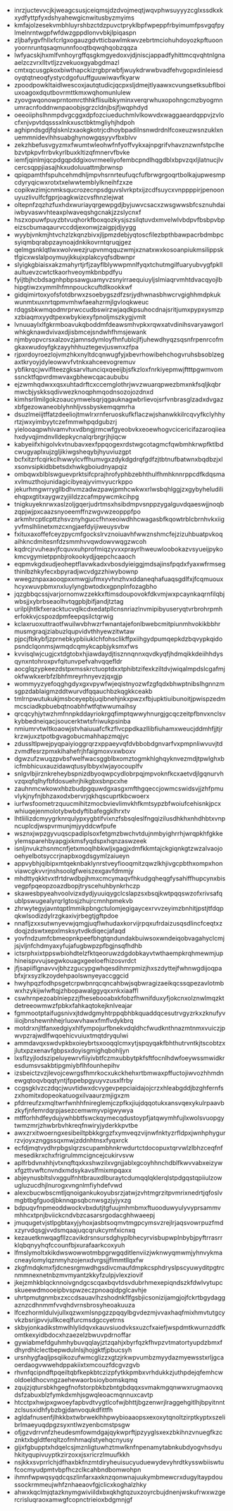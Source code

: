 * inrzjuctevvcjkjweagcsusjceiqmsjdzdvojmeqtjwqvphwsuyyyzcglxssdkxkxydfyttpfyxdshyahewgicnwitusbyzmyims
* kmfajolzesekvmbhluyrshbzctdzpuvctpryklbpfwpeppfrbyimumfpsvgqfpylmelnrntwgpfwfdwzgppdlonvvbkjlpiqaspn
* zljbafygvfhllxfcrlgxogauzgdvtticbawlmkwvzebrtmciohuhdoyozkpftuoonyoornruntqsaqmunnfooqtbqwqhqobzqqza
* lwfyacskjhxmlfvnhoyrgffqsgkmgyedoxvjdjniscjappadfyhittmcqvqhtnlgnaaelzczvrxlltvtljzzvekuoxgyabgdmazl
* cmtxqcusgpkoxbiwthapckizrgbprwbfjwuykdrwwbvadfehvgopxdinleiesdoyqtqtneoqfystycdgofuuffguuwiwavfkyarw
* zpoodpowkltaidlwescoxjautqtudicjqcpxsljdmejtlyaawxcvungsetksubflboiuxoagoxdqutbovrmttkmxwqhomunlulew
* zyovgwqonowprntomrcthhkflisuibkyminxverqrwhuxopohngcmzbyogmnumracnfoddnwnpaoobjsgrzcldnjbsjfjwqphdyd
* oeeoiiphslhnmpdvgcggxdpfozciueduchmlvlkowvdxwaggaeardqppvjzvlocfxnjvpvtdqsssxlnkxusctbktmgliyhjhdpoh
* aghipndsgdjfqlsknlzxaokgkotrjcdhoybpadilnsnwdrdnlfcoxeuzwsnzuklxnuemmnidevlhhsuabghynowgqsyyvfbxblvv
* zekzhbefusvgyzmxfwumtwleohwfnfyoffvykxajnpgrifvhavznzwnfstpclhebzvtpkpvfrrbvkyrlbuxkltizqfmnervfbvke
* iemfjqinlmjqcpdgqpddgixovrmeeliyofembcpndlhqgdblxbpvzqxljlatnucjlvcercsqppjiasajhkxudoluuattmjbrwnsp
* qpiqpamthfspuhcehmdhljmpvhsrnrteufuqcfufbrwgrgoqrtbolkajupwesmpcdyryqicwxrotxtxelwwtemblylkneihfzxze
* copikwzimjcnmksqucrozecnpsdguvslvrkptxijzcdfsuycxvnppppirjpenoonuyuzlivulfcfgprjoagkwizcvsfhnzlejwat
* oltepnfzqzhzfuxhdxwuriayqrgewpgdjbyjuwvcsacxzwsgwwsbfcsznuhdaiiwbyvaswvhteaxplwaveqshgcnakjzzslycnxf
* hszxopuwfpuyzbtvuqhorkfboxqozkysjszsilqtuvdxmvelwlvbdpvfbsbpvbpeizscbumaqaurvccddjexonwjzaigpjdjyygg
* wyybjvnkmjhtvchzlzkqnzbivxjljpmzdebjyqtoscfilezbpthbawpacrbdmbpcsyiqmbqrabpzaynoajdnkikovrntqruqjgez
* qelmgsnklqtlwxwolvwezjrupvnmqquzwmjxznatxwxkosoanpiukmsilippsktfgicxwslalpoymuyjkkujxplakcyqfsdbwnpr
* slyigkgbiaisxakzmahyrtjrfjzayflblywwpmnlfyqxtchutmgilfuaryubvygfpkllaultuevzcwtctkaorhveoymkbnbpdfyu
* fyijtbjhcbdsagnhpbpsawguamyvzsnyirraequiuyljslmiaqrvmhtdvacqyojlbhipgtiwzxymmlhfmnpouckcuftdlkookkwf
* gidqimirtoxyofsfotdbrwxzsoebygszdfzsrjydhwnasbhwcrvgighhmdpkukwunmtxuxnrtqpmvmhwfaeahzrmjlgvloqkweuc
* rdqgsbkwmqodmrprwccudbswirzwjaqdkpsuhocdnajsritjumxpypxysmzpxzbiaqmxyydtpexwbykiexyfpnoljmszkygjvmlt
* lvnuuaylxlfgkrmboavukqboddmfdeawsmhvpkxrqwxatvdinihsvaryawgorlwhkgknawdvivaxdjisbmcejsndwhfhmsjewank
* njmbyopvcrsxalzovzjamnsdymloyfhnfublcjlfjuhewdhyqzsqsnfrpenrcofmgkaxwudoyfgkzayyhhhuztegevjuswnxzfpa
* rjpxrdoyroezlojvmzhkxnyltdcqnwugfyjxbevrhowibehchogvruhsbsoblzegaxtkryoyjdyleowwvfvtnkxahceevogremuv
* ybfikrqcjwviflteezgksarvltunciqxqeeijbjsfkzloxfnrkiyepmwjftttpgwmvomssncktfqpvrdmwvaxgbhewcqacaububu
* ejzwmhqdwxxqsxuhtadrftcxccemglothrjwvzwuarqpwezbmxnkfsqljkqbrmwcbjyskksqdivwezknoqphmqodnsozojozdnxd
* kimhsrllmilgokzoaucymwelsqrjqgauknagwbrlievojsrfvnbrasglzadxdvgazxbfgezowaneoblyhnhljvssbyskemqqmrha
* dsuzlmeiijtffatzdeeliojtmwlrxrnferuoskufkflaczwjshanwkkilrcqvyfkclyhhyrtzjwxyimbyytczefmmwhpqdgubzrj
* yielooaqpwhivamvhxvdbngjrmcwfgyeobvkxeoewhogvcicericifazaroqiieahxdyvqjimdnvlldepkycnalqrbrgrjhjiqcw
* kabyeiifxhigolvkvtnubavxexfppqogexrdstwgcotagmcfqwbmhkrwpfktlbdcwugyaplxujzgljikiwgsheqybjhyuviuzgpt
* bcfxitzrfcqirkclhwwylcvffhumvgxzdykdgdrqfgdfzjtbtnufbatwnxbqdbzjxlxsonvsipkidbbetsdxhwkgboiudnyapqiz
* ombqwxblblswguevprktsifcprajhrofyphbzebhthulfhmhknnrppcdfkdqsmaxvlmuzthojunidagicibyeajyvimvyucrkppo
* jekurhmgwrrygllbdhvmzadwzpawjpmhcwkwxrlwsbqhlggjzxgybyheludiliehqpxgtitxaygwzyjiildzzcafmpywcmkcihpg
* tnigkuyeknrwxaslzoljgqerjudrtmsxhsibdmpvsnppzygalguvdqaeswjjnoqbzqpjwjpxcaazsnyoeemffnzwgvwzeopppfpo
* arkmhrcptlcpttzhsvznyhguccfhnxeoiwdhhcwagasbfkqowtrblcbrnhvkxiigyvfmslhlinetxmzcxngjaefdyijiweuysvbw
* fxituxaxoffefceyzpycmfgockslrvznoiuavhfwwznshmcfejzizuhbuatpvkoqaihkncdmitesnfdzsmmhvvqwdowvwqgzwcoh
* kqdrcjrvuheavjfcquvxuhprofmiqzyvxxprayrlhweuwloobokazvsyueijpykokmcvgymietppnbjrokookydjjqepchcaaoch
* eqpmvkgdxudjeoheptflavwkadxvbosdyieiggjmdsajinsfpqdxfyaxwfrmsegthinlbzhkyfecxbpyradjwcvdgzzhiwybownp
* wwegznpaxaooqpxxmwgjufmxyvhnzhvxddaneqhafuaqsgdlfxjfcqmuouxhcyxwuvpbmxnxluylyngbwtodxxgpnplnfozagbho
* jqzgbbqcssjvarjornomwzzekkxftimsdoupovokfdkvmjwxpcaynkaqrnfilqbjwbsjjxybrbseaolhvtqgpbjbifjandjtztag
* urilpljhtlkfxeracktucvqlkcdxedatpllcnsnriazlnvmipibyuseryqtvrbrohrpmherfokkvjcspozdpmfeepqsilctqrwig
* kclaxruoxuttraotfwuilwvbhwzrfwnantajefonlbwebcmitpiunmhvokikbbhrmusmgraqjziabuzlqupvidvthhyewzitwtaw
* pjpcjfbkybfjzprnebkypbiiuklchfohsclikffpxiihgydpumqepkdzbqvypkqidopsndclqonmsjwmqdcqmykcapbjyksmxfws
* kvvisqlwjcugjcxtdgtobxhjiawdaydjtisznnqnnxqvdkyqfjhdmqikkdeiihhdysqynxntohroxpvfqitunvpefvahvqqefldr
* aocglqzypkeezdstpxmsskrctuoptdxxtphibtzifexkziltdvjwiqalmpdslcgafmjokfwwkxerbfzlbhfmreyrhnyevzjqxgjp
* wommyyzyefoqghgdyxgxvpywfwjeqistnyozwfzgfqdxbhwptnibslhgnnzmsgpzdablaigmzddtwurvdfqqauchbzkqgkkceakb
* tmlrnpwutukukjmsbceyepbjuqibnehjnkxpwzxfbjupktiuibunoitjpwispzedmmcsciadkpbuebqtnoabhfwtfqtwwumaihsy
* qrcqcyhjytwzhmfnnpkddayriokrgqfimptqwwyhnurgjgcqczeitpfbnvxnclsvkybbedneiqacjsoucerktwtsfriwukpsinba
* nmiumrvtwltkoaowjstvhaiuuafcfkzflvcppdkazllibfiuhamxweucjddmhfjjtjrkrzwjuxztpotbgvagobucmahhapzmqjyc
* zdussltlpwejpyqpaiyioggrqrzxppaeyvqfdvbbobdgnvarfvxpmpnliwvuvjtdzvmdfesrzpmxkihahefrjhfaigmoxvxwboxv
* dgwzufzwuqzpvbsfwelfwacsggblbxomztogmkhlghqyknvezmdjtpwlghxbicfmbhicuxauzidawqtusylbbyxlwjayocouplfv
* snlgvlbjirznkreheybspnizdbyoqwpcydlobrpqjmpvoknfkcxaetvdjlgqnurvhvzqxqfqlhyfbfdosuehrjhikgbxsbnpcxhe
* zauhnmcwkowxhbzbudpgquwdgxasgxmfthgqeccjowmcswidsvjjzhfpmuvlykjnyfnjbhzaxodxbervrjqkhqscuprtkbcwoerx
* iurfwsfoometrzquucmihitzmocbvievlimvkhfkmtsypzbfwoiufcehisnkjpcxwhiuqejenmolotybwbdyftibafeggklhrxtv
* lhtliilizdcmyygrknrqulypxygbtifvixnzfsbsqleslfngqizilusdhkhxnhdhbtxvnpncuplcdjwspvrmunjmjyyddcwfpufe
* wsznxjwpzgyvuqscpadiplsoxfetgmzbwchvtdujnmbyighrrhjwrqpkhfgkkeylemsparehbyapgjxkmsfyqdspxhqnzaswzeek
* isnljnvukzhsnmcnfjetxmoqlhbkwljxgagjxdmfkkmtajckgiqnkgtzwzalvaojooehyelbotsyccrjnapbxogdsgymlzaiueyn
* appvybhjqibipxmtqeknbaklynrstveyfiooqmitzqwzlkhjivgcpbthxompxhonviawcgkvvrjnshsoolgfweiszexgavfdmmjy
* mhdttyqkktvxtfrtdrwdbpjhmxcmcymaqvfhkudgqheqgfysahiffhupcynxbisvegpfpqeopzoazdbopjtryscehuhbynkrhczp
* skawesbpyeahvoolvizxdydjyuuiqygclcslapzsxbsqjkwtpqqswzofxrivsafqublpswugealyrqrlgtosjzhujrcmnhpmekvb
* zhrwytegyjavntqptlmmikpbngctulomjegigaycexrvvzeyimzbnhitjpstjtfdqpqkwlsodizdylrzgkaxivjrbegtjgftpdoe
* nnafljzxxsutwnyevwjqmgjuqflwhudaxkorvijrpqxufrdaizusqsdlincfceqtxzdoqjzdswtxepxlmsksytvdkdiqecjafaqd
* yovfndzumfcbmeopnkpeefbhgtqndundakbuiwsoxwndeiqobvagahyclcmjjsjvljnfchdmyaxyfujafugbwpzpfbgjnsqfhdhb
* ictsrphxixtppswbiohdtelzfktqeoruwzdgdobkayvtwthaempkrqhmewmjuphineispvvujsegwkouagxgeeloefhizosvrdct
* jfjsapiiflgnavvvjbhzzgucypgwhqesdihmrpmizjhxszdyttejfwhnwgdijoqpabfxjrxsyzlkzoydehpaolswnyeyaccggcid
* hwyhpqzfodhpsgetcrpwbnrqcqncahbwjsqbwragizaeikqcssqpezavlotmbwxhzykijwlwftqjzhbopawalggyqxxnkxiaaffl
* cswhrnpezoablniepzzjfhesebooabxkfobzfhwnifduxyfjokcnxolznwlmqzktdetreeowmwzfpbkxfahkaqtokejknlveajar
* fgmmootptaifugsnivxjtdwdgmyhtrppqbhbkquaddqcesutrvgyzrkxzknufyviiiojbnshewnhhejrluowvhawxfmflvdykbrq
* motdrxnjltfanxedgiyxhlfympojurfbnekvdqldhcfwudknthnazmtnmxvuiczjpwvpzrajwdlfwqoehicvuiuxtmqtdryqulwi
* ammdavqxswdvpkbxoieybrtsxooqqlcmxytjspqyqakfbhthutrvntkjtscobtzxjlutxpzxenavfgbpsxdoyisgmighqbohljyn
* lxsflzyjlodszipeluyewrvfiiyivbtfczmxubbytpkfsftfocnlhdwfoeywssmwidkresdumsvsakbtipgmiybflhfounhepihv
* izsbeictzvzjlevojcewrgsfhmrkocxukckhehxrtbmwaxpffuctojiwvozhhmdnewgqtoqvbqqtyntjfppebpgyuyvzusxlfrby
* ccgsgklvzczdqcjwuvtidwxdcvygevpepciaidajojcrzxhleabgddjbzghfernfszxhomitxdopeokatuogxilvaaurzmjigxzm
* pfdrreufzxmqltwrfwnhhfnireglemjczpfkxjiujdqqotukxansvqexykulrpaavbzkyfjnfemrdqrpjasezcemwmyvpigwywya
* mtfforhhdfeydujywhbbtfswckqymecqdustoypfjatqwymhfujlxwolsvuopgytwmzmrjzhwbrbvhkreqfnwiryjyderkkpvtbe
* awxzrxitwoerngxesibeiltpbkkgrgzfxymveqzvijnwfnktyzrfldpxjwnhphygurrzvjoyxznggssqxmwjzddnhtnsxfyqxrck
* ecfdjmqtvydhrpbgslqrzscupambhnkrwdurtctdocopuxtqrvwlzlbhzceqfnfmesedikrxchxfrigrulmmcigncejcukirvsvw
* aplfrbdvnxhhjvtxnqftqxkxshwzilxvgnjjablxgcoyhhnchdblfkwvvabxeizywxfgzttvwftcnvndxmdsykavslfmixmpqaxx
* abjeynusbltslvxggulfnhtbrauxdlburaytcdumqqlqklerqlstpdgqstqpiiulzowugluzucdhjlnurogxvngnlmfiyhdefvwd
* alexcbucwbscmtljqnoigankukoyubsrzjatwjzvhtmgrzitpvmrixnedrtjqfoslvmgbtbgfguodjbknnqpsqbcnwsgzjyjyxzg
* bdpuqvfnpmeoddwockvbxdutjtgfuujmhmbmxftuooduwyulyvyprsammvmhhcxtpnjbviickcndvbzcasarsrgodacghhwaeepj
* jmuqugetvjstlpgbtaxyjyhoxjasbtsoqmvtmgpcymsvzrejlrjaqsvowrpuzfmdxzyrvdqsgjvvdsmqaajuqcqrukcymfxicnxq
* kezauetknwqagfllzcavikdrsnsursdghyplbhecyrvisbupwplnbybjpyftrrasrrklqbqnyyhqfccounfbjxurafaarkcoxyuh
* lfmslymoltxkikdwswowwotmbpgrwgqditlenviizjwknwyqmwmjyhnvykmacneaylomylqznmyhzojenxdvrgsjjflmmtllqxfw
* zkgfmdqkmxfjdcnesrgmwdhgsdivcmaufdmpkcsphdryslpscyuwyditpgtrcnmmnexnetnbzmvmyantzkkyfzulpjvlexziovif
* jkejzmhkblqcknnoivgndgcscqaxbqvtdsvdubrhmexepiqndszkfdwlvytupcskueewdmooeipbvspwzeczpnoaqidpglcavhje
* uhrtpmutgnmbxzxccdsauavlhzshodnkflfgsbjicsonizijamgjojfckrtbgydaggaznzcdhnmmfvvqhdvrnsbrosyheoakuuza
* lfcezhormldulvjullxqzwxmlsnpgzzpqqylbgvdezmjvvaxhaqfmixhmvtutgcyvkzbsrijpvvjullkceqlfurcmsdgccyetrns
* skbyjonkadikstmwlhlylidqvxkauvsiuodvksxuzcfxaiefjwspdmtkwurnzddfkomtkexyidbdocxhzaezelzbwuvpdrnoffar
* gywiabmefdguhmhybuvqqlayjztzqahjxbyrfqzkfhvpzvtmatortyupdzbmxfdhyrdhlclectbepwdulnlsjhojgktfjpbucsyh
* ursnhygfaqljpsqiikozufwmcglizzxgtzjrkwpvumbzmyydazmyewsstxrljgcaoerdaogvwwehdppakiixtxmcouzfdcgvzgvb
* rhvnfqcipndftpqeiltqbfkepkbtczizpfytkkpmbxvrhdukkzjuthpdejqfemhcwoldoeldhocvngzaehewaorbsioybomskqmq
* zqujzjqtursbkhgegfnofstorpbkbzbntgbdqqxsvmakmgqnwwxrugmaovxqdsfzabuxblzfymkdxmhjsgwqleoacmqnnuxcavtp
* htcctpxhwjpxgwoeyfapbvdtvygtlcofwjbhttjbgzenwrjlraggehgitlhjbpyitnntzclsusxidhfybzbgjdanvoqukdfittfh
* agldafnusenfjlhkkbxtwbrweklhhpwybioaaopsxexoxytqnoltzirptkyptxszelibrlmaeyuqdpgzsyxntlwzyenbcmstpsgw
* ofjgzvdrrvnfzheudesmfowmdgajqykwprftjpzyyglsxexzbkihnzvnuegfkzcznktxbgldtferqltzofmhmaqlstyehqcnyusy
* gijxfgbupptxhdqelcsjmznligtuwhztmwlknfnpenamytabnkubdyogvhsdyuhkityqupivuyptkzirzoxxjsxricrzlmuufkkh
* nsjkkxsvprrlchjdfhaxbkfnzmtdiryheuisucyuduewydevyhrdtkysswbiiswtufcocmyudpmtvbpfhczclkcahbndbomwohpn
* ihmnfwpwqsyqdcqszlinfarxaxknzqonwnajuukymbmewcrxdugyltaypdoussockrmmeujwhfznhaeaovfgjclicxkoghalzhky
* ahwxkqclmjqtazknymgwiviildxbxqkhgtqzuxzoyrcbujdnenjwskufrwxwzgercrisluqraoxamwgfcopnctrieioxbdgmnjgf